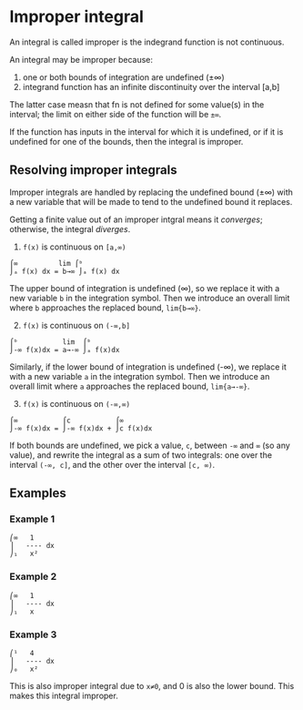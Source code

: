 # Improper integral

An integral is called improper is the indegrand function is not continuous.

An integral may be improper because:
1. one or both bounds of integration are undefined (±∞)
2. integrand function has an infinite discontinuity over the interval [a,b]

The latter case measn that fn is not defined for some value(s) in the interval; the limit on either side of the function will be `±∞`.

If the function has inputs in the interval for which it is undefined, or if it is undefined for one of the bounds, then the integral is improper.

## Resolving improper integrals

Improper integrals are handled by replacing the undefined bound (±∞) with a new variable that will be made to tend to the undefined bound it replaces.

Getting a finite value out of an improper intgral means it *converges*; otherwise, the integral *diverges*.

1. `f(x)` is continuous on `[a,∞)`

```
⌠∞          lim ⌠ᵇ
⌡ₐ f(x) dx = b→∞ ⌡ₐ f(x) dx
```

The upper bound of integration is undefined (∞), so we replace it with a new variable `b` in the integration symbol. Then we introduce an overall limit where `b` approaches the replaced bound, `lim{b→∞}`.

2. `f(x)` is continuous on `(-∞,b]`

```
⌠ᵇ           lim  ⌠ᵇ
⌡-∞ f(x)dx = a→-∞ ⌡ₐ f(x)dx
```

Similarly, if the lower bound of integration is undefined (-∞), we replace it with a new variable `a` in the integration symbol. Then we introduce an overall limit where `a` approaches the replaced bound, `lim{a→-∞}`.

3. `f(x)` is continuous on `(-∞,∞)`

```
⌠∞           ⌠c           ⌠∞
⌡-∞ f(x)dx = ⌡-∞ f(x)dx + ⌡c f(x)dx
```

If both bounds are undefined, we pick a value, `c`, between `-∞` and `∞` (so any value), and rewrite the integral as a sum of two integrals: one over the interval `(-∞, c]`, and the other over the interval `[c, ∞)`.


## Examples

### Example 1

```
⎛∞   1
⎟   ---- dx
⎠₁   x²
```


### Example 2

```
⎛∞   1
⎟   ---- dx
⎠₁   x
```

### Example 3

```
⎛¹   4
⎟   ---- dx
⎠₀   x²
```

This is also improper integral due to `x≠0`, and 0 is also the lower bound. This makes this integral improper.
